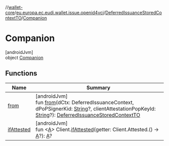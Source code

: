 //[wallet-core](../../../../index.md)/[eu.europa.ec.eudi.wallet.issue.openid4vci](../../index.md)/[DeferredIssuanceStoredContextTO](../index.md)/[Companion](index.md)

# Companion

[androidJvm]\
object [Companion](index.md)

## Functions

| Name                         | Summary                                                                                                                                                                                                                                                                                                                            |
|------------------------------|------------------------------------------------------------------------------------------------------------------------------------------------------------------------------------------------------------------------------------------------------------------------------------------------------------------------------------|
| [from](from.md)              | [androidJvm]<br>fun [from](from.md)(dCtx: DeferredIssuanceContext, dPoPSignerKid: [String](https://kotlinlang.org/api/latest/jvm/stdlib/kotlin/-string/index.html)?, clientAttestationPopKeyId: [String](https://kotlinlang.org/api/latest/jvm/stdlib/kotlin/-string/index.html)?): [DeferredIssuanceStoredContextTO](../index.md) |
| [ifAttested](if-attested.md) | [androidJvm]<br>fun &lt;[A](if-attested.md)&gt; Client.[ifAttested](if-attested.md)(getter: Client.Attested.() -&gt; [A](if-attested.md)?): [A](if-attested.md)?                                                                                                                                                                   |
